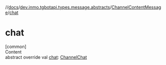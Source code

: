 //[docs](../../../index.md)/[dev.inmo.tgbotapi.types.message.abstracts](../index.md)/[ChannelContentMessage](index.md)/[chat](chat.md)



# chat  
[common]  
Content  
abstract override val [chat](chat.md): [ChannelChat](../../dev.inmo.tgbotapi.types.chat.abstracts/-channel-chat/index.md)  



